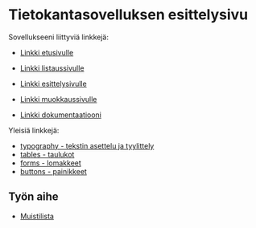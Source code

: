 # Tietokantasovelluksen esittelysivu

Sovellukseeni liittyviä linkkejä:

* [Linkki etusivulle](rantapel.users.cs.helsinki.fi/tsoha)
* [Linkki listaussivulle](rantapel.users.cs.helsinki.fi/tsoha/task_list)
* [Linkki esittelysivulle](rantapel.users.cs.helsinki.fi/tsoha/1)
* [Linkki muokkaussivulle](rantapel.users.cs.helsinki.fi/tsoha/modify)



* [Linkki dokumentaatiooni](https://github.com/ivelak/Tsoha-Bootstrap/blob/master/doc/dokumentaatio.pdf)

Yleisiä linkkejä:

* [typography - tekstin asettelu ja tyylittely](http://getbootstrap.com/css/#type)
* [tables - taulukot](http://getbootstrap.com/css/#tables)
* [forms - lomakkeet](http://getbootstrap.com/css/#forms)
* [buttons - painikkeet](http://getbootstrap.com/css/#buttons)

## Työn aihe

* [Muistilista](http://advancedkittenry.github.io/suunnittelu_ja_tyoymparisto/aiheet/Muistilista.html)
